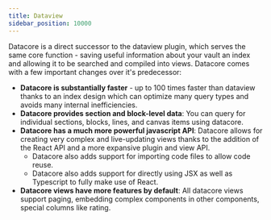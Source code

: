 ```yaml
---
title: Dataview
sidebar_position: 10000
---
```


Datacore is a direct successor to the dataview plugin, which serves the same core function - saving useful information about
your vault an index and allowing it to be searched and compiled into views. Datacore comes with a few important changes
over it's predecessor:

- **Datacore is substantially faster** - up to 100 times faster than dataview thanks to an index design which can optimize
    many query types and avoids many internal inefficiencies.
- **Datacore provides section and block-level data**: You can query for individual sections, blocks, lines, and canvas items
    using datacore.
- **Datacore has a much more powerful javascript API**: Datacore allows for creating very complex and live-updating views thanks
to the addition of the React API and a more expansive plugin and view API.
    - Datacore also adds support for importing code files to allow code reuse.
    - Datacore also adds support for directly using JSX as well as Typescript to fully make use of React.
- **Datacore views have more features by default**: All datacore views support paging, embedding complex components in other components,
    special columns like rating.